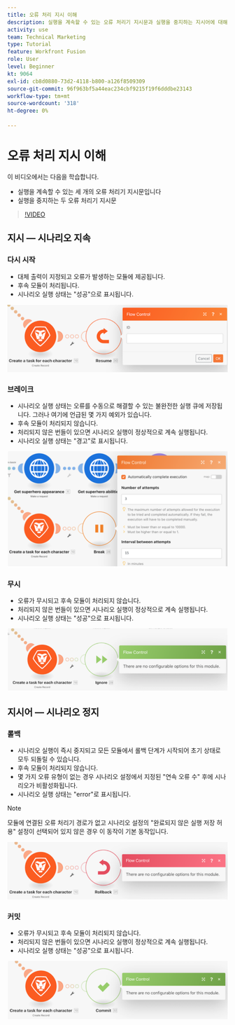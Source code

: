 ```yaml
---
title: 오류 처리 지시 이해
description: 실행을 계속할 수 있는 오류 처리기 지시문과 실행을 중지하는 지시어에 대해 알아봅니다. [!DNL Adobe Workfront Fusion].
activity: use
team: Technical Marketing
type: Tutorial
feature: Workfront Fusion
role: User
level: Beginner
kt: 9064
exl-id: cb8d0880-73d2-4118-b800-a126f8509309
source-git-commit: 96f963bf5a44eac234cbf9215f19f6dddbe23143
workflow-type: tm+mt
source-wordcount: '318'
ht-degree: 0%

---
```


# 오류 처리 지시 이해

이 비디오에서는 다음을 학습합니다.

* 실행을 계속할 수 있는 세 개의 오류 처리기 지시문입니다
* 실행을 중지하는 두 오류 처리기 지시문

>[!VIDEO](https://video.tv.adobe.com/v/335305/?quality=12)

## 지시 — 시나리오 지속

### 다시 시작

* 대체 출력이 지정되고 오류가 발생하는 모듈에 제공됩니다.
* 후속 모듈이 처리됩니다.
* 시나리오 실행 상태는 &quot;성공&quot;으로 표시됩니다.

![Resume 지시문 이미지](assets/troubleshooting-and-error-handling-2.png)

### 브레이크

* 시나리오 실행 상태는 오류를 수동으로 해결할 수 있는 불완전한 실행 큐에 저장됩니다. 그러나 여기에 언급된 몇 가지 예외가 있습니다.
* 후속 모듈이 처리되지 않습니다.
* 처리되지 않은 번들이 있으면 시나리오 실행이 정상적으로 계속 실행됩니다.
* 시나리오 실행 상태는 &quot;경고&quot;로 표시됩니다.

![Break 지시어의 이미지](assets/troubleshooting-and-error-handling-3.png)

### 무시

* 오류가 무시되고 후속 모듈이 처리되지 않습니다.
* 처리되지 않은 번들이 있으면 시나리오 실행이 정상적으로 계속 실행됩니다.
* 시나리오 실행 상태는 &quot;성공&quot;으로 표시됩니다.

![Ignore 지시문의 이미지](assets/troubleshooting-and-error-handling-4.png)

## 지시어 — 시나리오 정지

### 롤백

* 시나리오 실행이 즉시 중지되고 모든 모듈에서 롤백 단계가 시작되어 초기 상태로 모두 되돌릴 수 있습니다.
* 후속 모듈이 처리되지 않습니다.
* 몇 가지 오류 유형이 없는 경우 시나리오 설정에서 지정된 &quot;연속 오류 수&quot; 후에 시나리오가 비활성화됩니다.
* 시나리오 실행 상태는 &quot;error&quot;로 표시됩니다.

>[!NOTE]
>
>모듈에 연결된 오류 처리기 경로가 없고 시나리오 설정의 &quot;완료되지 않은 실행 저장 허용&quot; 설정이 선택되어 있지 않은 경우 이 동작이 기본 동작입니다.

![Rollback 지시문의 이미지](assets/troubleshooting-and-error-handling-5.png)

### 커밋

* 오류가 무시되고 후속 모듈이 처리되지 않습니다.
* 처리되지 않은 번들이 있으면 시나리오 실행이 정상적으로 계속 실행됩니다.
* 시나리오 실행 상태는 &quot;성공&quot;으로 표시됩니다.

![Commit 지시문 이미지](assets/troubleshooting-and-error-handling-6.png)
